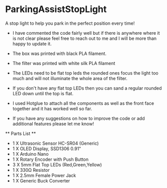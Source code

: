 # ParkingAssistStopLight
A stop light to help you park in the perfect position every time!

* I have commented the code fairly well but if there is anywhere where it is not clear please feel free to reach out to me and I will be more than happy to update it.

* The box was printed with black PLA filament.
* The filter was printed with white silk PLA filament
* The LEDs need to be flat top leds the rounded ones focus the light too much and will not illuminate the whole area of the filter.
* If you don't have any flat top LEDs then you can sand a regular rounded LED down until the top is flat.
* I used Hotglue to attach all the components as well as the front face together and it has worked well so far.
* If you have any suggestions on how to improve the code or add additional features please let me know!

** Parts List **
* 1 X Ultrasonic Sensor HC-SR04 (Generic)
* 1 X OLED Display, SSD1306 0.91"
* 1 X Arduino Nano
* 1 X Rotary Encoder with Push Button 
* 3 X 5mm Flat Top LEDs (Red,Green,Yellow)
* 1 X 330Ω Resistor
* 1 X 2.5mm Female Power Jack
* 1 X Generic Buck Converter
